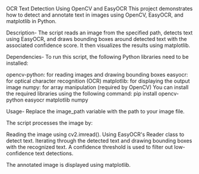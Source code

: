 OCR Text Detection Using OpenCV and EasyOCR
This project demonstrates how to detect and annotate text in images using OpenCV, EasyOCR, and matplotlib in Python.

Description-
The script reads an image from the specified path, detects text using EasyOCR, and draws bounding boxes around detected text with the associated confidence score. It then visualizes the results using matplotlib.

Dependencies-
To run this script, the following Python libraries need to be installed:

opencv-python: for reading images and drawing bounding boxes
easyocr: for optical character recognition (OCR)
matplotlib: for displaying the output image
numpy: for array manipulation (required by OpenCV)
You can install the required libraries using the following command:
pip install opencv-python easyocr matplotlib numpy

Usage-
Replace the image_path variable with the path to your image file.

The script processes the image by:

Reading the image using cv2.imread().
Using EasyOCR's Reader class to detect text.
Iterating through the detected text and drawing bounding boxes with the recognized text.
A confidence threshold is used to filter out low-confidence text detections.

The annotated image is displayed using matplotlib.
